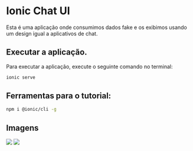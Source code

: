 # Ionic Chat UI

Esta é uma aplicação onde consumimos dados fake e os exibimos usando um design igual a aplicativos de chat.

## Executar a aplicação.

Para executar a aplicação, execute o seguinte comando no terminal:

```sh
ionic serve
```

## Ferramentas para o tutorial:

```sh
npm i @ionic/cli -g
```

## Imagens
<div align="left">
  <img src="https://user-images.githubusercontent.com/20044229/170992769-35677553-f105-4658-84a7-b31e333d9383.png" />
  <img src="https://user-images.githubusercontent.com/20044229/170992856-3b95598d-7c06-4da2-9dd5-f6461c2d61a6.png" />
</div>
